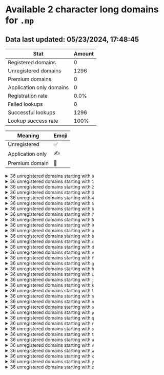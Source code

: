 # Available 2 character long domains for `.mp`

## Data last updated: 05/23/2024, 17:48:45

|Stat|Amount|
|--|--|
|Registered domains|0|
|Unregistered domains|1296|
|Premium domains|0|
|Application only domains|0|
|Registration rate|0.0%|
|Failed lookups|0|
|Successful lookups|1296|
|Lookup success rate|100%|


|Meaning|Emoji|
|--|--|
|Unregistered|:white_check_mark:|
|Application only|:writing_hand:|
|Premium domain|:gem:|

<details>
<summary>36 unregistered domains starting with <bold><code>0</code></bold></summary>

|Type|Domain|
|--|--|
|:white_check_mark:|`00.mp`|
|:white_check_mark:|`01.mp`|
|:white_check_mark:|`02.mp`|
|:white_check_mark:|`03.mp`|
|:white_check_mark:|`04.mp`|
|:white_check_mark:|`05.mp`|
|:white_check_mark:|`06.mp`|
|:white_check_mark:|`07.mp`|
|:white_check_mark:|`08.mp`|
|:white_check_mark:|`09.mp`|
|:white_check_mark:|`0a.mp`|
|:white_check_mark:|`0b.mp`|
|:white_check_mark:|`0c.mp`|
|:white_check_mark:|`0d.mp`|
|:white_check_mark:|`0e.mp`|
|:white_check_mark:|`0f.mp`|
|:white_check_mark:|`0g.mp`|
|:white_check_mark:|`0h.mp`|
|:white_check_mark:|`0i.mp`|
|:white_check_mark:|`0j.mp`|
|:white_check_mark:|`0k.mp`|
|:white_check_mark:|`0l.mp`|
|:white_check_mark:|`0m.mp`|
|:white_check_mark:|`0n.mp`|
|:white_check_mark:|`0o.mp`|
|:white_check_mark:|`0p.mp`|
|:white_check_mark:|`0q.mp`|
|:white_check_mark:|`0r.mp`|
|:white_check_mark:|`0s.mp`|
|:white_check_mark:|`0t.mp`|
|:white_check_mark:|`0u.mp`|
|:white_check_mark:|`0v.mp`|
|:white_check_mark:|`0w.mp`|
|:white_check_mark:|`0x.mp`|
|:white_check_mark:|`0y.mp`|
|:white_check_mark:|`0z.mp`|
</details>
<details>
<summary>36 unregistered domains starting with <bold><code>1</code></bold></summary>

|Type|Domain|
|--|--|
|:white_check_mark:|`10.mp`|
|:white_check_mark:|`11.mp`|
|:white_check_mark:|`12.mp`|
|:white_check_mark:|`13.mp`|
|:white_check_mark:|`14.mp`|
|:white_check_mark:|`15.mp`|
|:white_check_mark:|`16.mp`|
|:white_check_mark:|`17.mp`|
|:white_check_mark:|`18.mp`|
|:white_check_mark:|`19.mp`|
|:white_check_mark:|`1a.mp`|
|:white_check_mark:|`1b.mp`|
|:white_check_mark:|`1c.mp`|
|:white_check_mark:|`1d.mp`|
|:white_check_mark:|`1e.mp`|
|:white_check_mark:|`1f.mp`|
|:white_check_mark:|`1g.mp`|
|:white_check_mark:|`1h.mp`|
|:white_check_mark:|`1i.mp`|
|:white_check_mark:|`1j.mp`|
|:white_check_mark:|`1k.mp`|
|:white_check_mark:|`1l.mp`|
|:white_check_mark:|`1m.mp`|
|:white_check_mark:|`1n.mp`|
|:white_check_mark:|`1o.mp`|
|:white_check_mark:|`1p.mp`|
|:white_check_mark:|`1q.mp`|
|:white_check_mark:|`1r.mp`|
|:white_check_mark:|`1s.mp`|
|:white_check_mark:|`1t.mp`|
|:white_check_mark:|`1u.mp`|
|:white_check_mark:|`1v.mp`|
|:white_check_mark:|`1w.mp`|
|:white_check_mark:|`1x.mp`|
|:white_check_mark:|`1y.mp`|
|:white_check_mark:|`1z.mp`|
</details>
<details>
<summary>36 unregistered domains starting with <bold><code>2</code></bold></summary>

|Type|Domain|
|--|--|
|:white_check_mark:|`20.mp`|
|:white_check_mark:|`21.mp`|
|:white_check_mark:|`22.mp`|
|:white_check_mark:|`23.mp`|
|:white_check_mark:|`24.mp`|
|:white_check_mark:|`25.mp`|
|:white_check_mark:|`26.mp`|
|:white_check_mark:|`27.mp`|
|:white_check_mark:|`28.mp`|
|:white_check_mark:|`29.mp`|
|:white_check_mark:|`2a.mp`|
|:white_check_mark:|`2b.mp`|
|:white_check_mark:|`2c.mp`|
|:white_check_mark:|`2d.mp`|
|:white_check_mark:|`2e.mp`|
|:white_check_mark:|`2f.mp`|
|:white_check_mark:|`2g.mp`|
|:white_check_mark:|`2h.mp`|
|:white_check_mark:|`2i.mp`|
|:white_check_mark:|`2j.mp`|
|:white_check_mark:|`2k.mp`|
|:white_check_mark:|`2l.mp`|
|:white_check_mark:|`2m.mp`|
|:white_check_mark:|`2n.mp`|
|:white_check_mark:|`2o.mp`|
|:white_check_mark:|`2p.mp`|
|:white_check_mark:|`2q.mp`|
|:white_check_mark:|`2r.mp`|
|:white_check_mark:|`2s.mp`|
|:white_check_mark:|`2t.mp`|
|:white_check_mark:|`2u.mp`|
|:white_check_mark:|`2v.mp`|
|:white_check_mark:|`2w.mp`|
|:white_check_mark:|`2x.mp`|
|:white_check_mark:|`2y.mp`|
|:white_check_mark:|`2z.mp`|
</details>
<details>
<summary>36 unregistered domains starting with <bold><code>3</code></bold></summary>

|Type|Domain|
|--|--|
|:white_check_mark:|`30.mp`|
|:white_check_mark:|`31.mp`|
|:white_check_mark:|`32.mp`|
|:white_check_mark:|`33.mp`|
|:white_check_mark:|`34.mp`|
|:white_check_mark:|`35.mp`|
|:white_check_mark:|`36.mp`|
|:white_check_mark:|`37.mp`|
|:white_check_mark:|`38.mp`|
|:white_check_mark:|`39.mp`|
|:white_check_mark:|`3a.mp`|
|:white_check_mark:|`3b.mp`|
|:white_check_mark:|`3c.mp`|
|:white_check_mark:|`3d.mp`|
|:white_check_mark:|`3e.mp`|
|:white_check_mark:|`3f.mp`|
|:white_check_mark:|`3g.mp`|
|:white_check_mark:|`3h.mp`|
|:white_check_mark:|`3i.mp`|
|:white_check_mark:|`3j.mp`|
|:white_check_mark:|`3k.mp`|
|:white_check_mark:|`3l.mp`|
|:white_check_mark:|`3m.mp`|
|:white_check_mark:|`3n.mp`|
|:white_check_mark:|`3o.mp`|
|:white_check_mark:|`3p.mp`|
|:white_check_mark:|`3q.mp`|
|:white_check_mark:|`3r.mp`|
|:white_check_mark:|`3s.mp`|
|:white_check_mark:|`3t.mp`|
|:white_check_mark:|`3u.mp`|
|:white_check_mark:|`3v.mp`|
|:white_check_mark:|`3w.mp`|
|:white_check_mark:|`3x.mp`|
|:white_check_mark:|`3y.mp`|
|:white_check_mark:|`3z.mp`|
</details>
<details>
<summary>36 unregistered domains starting with <bold><code>4</code></bold></summary>

|Type|Domain|
|--|--|
|:white_check_mark:|`40.mp`|
|:white_check_mark:|`41.mp`|
|:white_check_mark:|`42.mp`|
|:white_check_mark:|`43.mp`|
|:white_check_mark:|`44.mp`|
|:white_check_mark:|`45.mp`|
|:white_check_mark:|`46.mp`|
|:white_check_mark:|`47.mp`|
|:white_check_mark:|`48.mp`|
|:white_check_mark:|`49.mp`|
|:white_check_mark:|`4a.mp`|
|:white_check_mark:|`4b.mp`|
|:white_check_mark:|`4c.mp`|
|:white_check_mark:|`4d.mp`|
|:white_check_mark:|`4e.mp`|
|:white_check_mark:|`4f.mp`|
|:white_check_mark:|`4g.mp`|
|:white_check_mark:|`4h.mp`|
|:white_check_mark:|`4i.mp`|
|:white_check_mark:|`4j.mp`|
|:white_check_mark:|`4k.mp`|
|:white_check_mark:|`4l.mp`|
|:white_check_mark:|`4m.mp`|
|:white_check_mark:|`4n.mp`|
|:white_check_mark:|`4o.mp`|
|:white_check_mark:|`4p.mp`|
|:white_check_mark:|`4q.mp`|
|:white_check_mark:|`4r.mp`|
|:white_check_mark:|`4s.mp`|
|:white_check_mark:|`4t.mp`|
|:white_check_mark:|`4u.mp`|
|:white_check_mark:|`4v.mp`|
|:white_check_mark:|`4w.mp`|
|:white_check_mark:|`4x.mp`|
|:white_check_mark:|`4y.mp`|
|:white_check_mark:|`4z.mp`|
</details>
<details>
<summary>36 unregistered domains starting with <bold><code>5</code></bold></summary>

|Type|Domain|
|--|--|
|:white_check_mark:|`50.mp`|
|:white_check_mark:|`51.mp`|
|:white_check_mark:|`52.mp`|
|:white_check_mark:|`53.mp`|
|:white_check_mark:|`54.mp`|
|:white_check_mark:|`55.mp`|
|:white_check_mark:|`56.mp`|
|:white_check_mark:|`57.mp`|
|:white_check_mark:|`58.mp`|
|:white_check_mark:|`59.mp`|
|:white_check_mark:|`5a.mp`|
|:white_check_mark:|`5b.mp`|
|:white_check_mark:|`5c.mp`|
|:white_check_mark:|`5d.mp`|
|:white_check_mark:|`5e.mp`|
|:white_check_mark:|`5f.mp`|
|:white_check_mark:|`5g.mp`|
|:white_check_mark:|`5h.mp`|
|:white_check_mark:|`5i.mp`|
|:white_check_mark:|`5j.mp`|
|:white_check_mark:|`5k.mp`|
|:white_check_mark:|`5l.mp`|
|:white_check_mark:|`5m.mp`|
|:white_check_mark:|`5n.mp`|
|:white_check_mark:|`5o.mp`|
|:white_check_mark:|`5p.mp`|
|:white_check_mark:|`5q.mp`|
|:white_check_mark:|`5r.mp`|
|:white_check_mark:|`5s.mp`|
|:white_check_mark:|`5t.mp`|
|:white_check_mark:|`5u.mp`|
|:white_check_mark:|`5v.mp`|
|:white_check_mark:|`5w.mp`|
|:white_check_mark:|`5x.mp`|
|:white_check_mark:|`5y.mp`|
|:white_check_mark:|`5z.mp`|
</details>
<details>
<summary>36 unregistered domains starting with <bold><code>6</code></bold></summary>

|Type|Domain|
|--|--|
|:white_check_mark:|`60.mp`|
|:white_check_mark:|`61.mp`|
|:white_check_mark:|`62.mp`|
|:white_check_mark:|`63.mp`|
|:white_check_mark:|`64.mp`|
|:white_check_mark:|`65.mp`|
|:white_check_mark:|`66.mp`|
|:white_check_mark:|`67.mp`|
|:white_check_mark:|`68.mp`|
|:white_check_mark:|`69.mp`|
|:white_check_mark:|`6a.mp`|
|:white_check_mark:|`6b.mp`|
|:white_check_mark:|`6c.mp`|
|:white_check_mark:|`6d.mp`|
|:white_check_mark:|`6e.mp`|
|:white_check_mark:|`6f.mp`|
|:white_check_mark:|`6g.mp`|
|:white_check_mark:|`6h.mp`|
|:white_check_mark:|`6i.mp`|
|:white_check_mark:|`6j.mp`|
|:white_check_mark:|`6k.mp`|
|:white_check_mark:|`6l.mp`|
|:white_check_mark:|`6m.mp`|
|:white_check_mark:|`6n.mp`|
|:white_check_mark:|`6o.mp`|
|:white_check_mark:|`6p.mp`|
|:white_check_mark:|`6q.mp`|
|:white_check_mark:|`6r.mp`|
|:white_check_mark:|`6s.mp`|
|:white_check_mark:|`6t.mp`|
|:white_check_mark:|`6u.mp`|
|:white_check_mark:|`6v.mp`|
|:white_check_mark:|`6w.mp`|
|:white_check_mark:|`6x.mp`|
|:white_check_mark:|`6y.mp`|
|:white_check_mark:|`6z.mp`|
</details>
<details>
<summary>36 unregistered domains starting with <bold><code>7</code></bold></summary>

|Type|Domain|
|--|--|
|:white_check_mark:|`70.mp`|
|:white_check_mark:|`71.mp`|
|:white_check_mark:|`72.mp`|
|:white_check_mark:|`73.mp`|
|:white_check_mark:|`74.mp`|
|:white_check_mark:|`75.mp`|
|:white_check_mark:|`76.mp`|
|:white_check_mark:|`77.mp`|
|:white_check_mark:|`78.mp`|
|:white_check_mark:|`79.mp`|
|:white_check_mark:|`7a.mp`|
|:white_check_mark:|`7b.mp`|
|:white_check_mark:|`7c.mp`|
|:white_check_mark:|`7d.mp`|
|:white_check_mark:|`7e.mp`|
|:white_check_mark:|`7f.mp`|
|:white_check_mark:|`7g.mp`|
|:white_check_mark:|`7h.mp`|
|:white_check_mark:|`7i.mp`|
|:white_check_mark:|`7j.mp`|
|:white_check_mark:|`7k.mp`|
|:white_check_mark:|`7l.mp`|
|:white_check_mark:|`7m.mp`|
|:white_check_mark:|`7n.mp`|
|:white_check_mark:|`7o.mp`|
|:white_check_mark:|`7p.mp`|
|:white_check_mark:|`7q.mp`|
|:white_check_mark:|`7r.mp`|
|:white_check_mark:|`7s.mp`|
|:white_check_mark:|`7t.mp`|
|:white_check_mark:|`7u.mp`|
|:white_check_mark:|`7v.mp`|
|:white_check_mark:|`7w.mp`|
|:white_check_mark:|`7x.mp`|
|:white_check_mark:|`7y.mp`|
|:white_check_mark:|`7z.mp`|
</details>
<details>
<summary>36 unregistered domains starting with <bold><code>8</code></bold></summary>

|Type|Domain|
|--|--|
|:white_check_mark:|`80.mp`|
|:white_check_mark:|`81.mp`|
|:white_check_mark:|`82.mp`|
|:white_check_mark:|`83.mp`|
|:white_check_mark:|`84.mp`|
|:white_check_mark:|`85.mp`|
|:white_check_mark:|`86.mp`|
|:white_check_mark:|`87.mp`|
|:white_check_mark:|`88.mp`|
|:white_check_mark:|`89.mp`|
|:white_check_mark:|`8a.mp`|
|:white_check_mark:|`8b.mp`|
|:white_check_mark:|`8c.mp`|
|:white_check_mark:|`8d.mp`|
|:white_check_mark:|`8e.mp`|
|:white_check_mark:|`8f.mp`|
|:white_check_mark:|`8g.mp`|
|:white_check_mark:|`8h.mp`|
|:white_check_mark:|`8i.mp`|
|:white_check_mark:|`8j.mp`|
|:white_check_mark:|`8k.mp`|
|:white_check_mark:|`8l.mp`|
|:white_check_mark:|`8m.mp`|
|:white_check_mark:|`8n.mp`|
|:white_check_mark:|`8o.mp`|
|:white_check_mark:|`8p.mp`|
|:white_check_mark:|`8q.mp`|
|:white_check_mark:|`8r.mp`|
|:white_check_mark:|`8s.mp`|
|:white_check_mark:|`8t.mp`|
|:white_check_mark:|`8u.mp`|
|:white_check_mark:|`8v.mp`|
|:white_check_mark:|`8w.mp`|
|:white_check_mark:|`8x.mp`|
|:white_check_mark:|`8y.mp`|
|:white_check_mark:|`8z.mp`|
</details>
<details>
<summary>36 unregistered domains starting with <bold><code>9</code></bold></summary>

|Type|Domain|
|--|--|
|:white_check_mark:|`90.mp`|
|:white_check_mark:|`91.mp`|
|:white_check_mark:|`92.mp`|
|:white_check_mark:|`93.mp`|
|:white_check_mark:|`94.mp`|
|:white_check_mark:|`95.mp`|
|:white_check_mark:|`96.mp`|
|:white_check_mark:|`97.mp`|
|:white_check_mark:|`98.mp`|
|:white_check_mark:|`99.mp`|
|:white_check_mark:|`9a.mp`|
|:white_check_mark:|`9b.mp`|
|:white_check_mark:|`9c.mp`|
|:white_check_mark:|`9d.mp`|
|:white_check_mark:|`9e.mp`|
|:white_check_mark:|`9f.mp`|
|:white_check_mark:|`9g.mp`|
|:white_check_mark:|`9h.mp`|
|:white_check_mark:|`9i.mp`|
|:white_check_mark:|`9j.mp`|
|:white_check_mark:|`9k.mp`|
|:white_check_mark:|`9l.mp`|
|:white_check_mark:|`9m.mp`|
|:white_check_mark:|`9n.mp`|
|:white_check_mark:|`9o.mp`|
|:white_check_mark:|`9p.mp`|
|:white_check_mark:|`9q.mp`|
|:white_check_mark:|`9r.mp`|
|:white_check_mark:|`9s.mp`|
|:white_check_mark:|`9t.mp`|
|:white_check_mark:|`9u.mp`|
|:white_check_mark:|`9v.mp`|
|:white_check_mark:|`9w.mp`|
|:white_check_mark:|`9x.mp`|
|:white_check_mark:|`9y.mp`|
|:white_check_mark:|`9z.mp`|
</details>
<details>
<summary>36 unregistered domains starting with <bold><code>a</code></bold></summary>

|Type|Domain|
|--|--|
|:white_check_mark:|`a0.mp`|
|:white_check_mark:|`a1.mp`|
|:white_check_mark:|`a2.mp`|
|:white_check_mark:|`a3.mp`|
|:white_check_mark:|`a4.mp`|
|:white_check_mark:|`a5.mp`|
|:white_check_mark:|`a6.mp`|
|:white_check_mark:|`a7.mp`|
|:white_check_mark:|`a8.mp`|
|:white_check_mark:|`a9.mp`|
|:white_check_mark:|`aa.mp`|
|:white_check_mark:|`ab.mp`|
|:white_check_mark:|`ac.mp`|
|:white_check_mark:|`ad.mp`|
|:white_check_mark:|`ae.mp`|
|:white_check_mark:|`af.mp`|
|:white_check_mark:|`ag.mp`|
|:white_check_mark:|`ah.mp`|
|:white_check_mark:|`ai.mp`|
|:white_check_mark:|`aj.mp`|
|:white_check_mark:|`ak.mp`|
|:white_check_mark:|`al.mp`|
|:white_check_mark:|`am.mp`|
|:white_check_mark:|`an.mp`|
|:white_check_mark:|`ao.mp`|
|:white_check_mark:|`ap.mp`|
|:white_check_mark:|`aq.mp`|
|:white_check_mark:|`ar.mp`|
|:white_check_mark:|`as.mp`|
|:white_check_mark:|`at.mp`|
|:white_check_mark:|`au.mp`|
|:white_check_mark:|`av.mp`|
|:white_check_mark:|`aw.mp`|
|:white_check_mark:|`ax.mp`|
|:white_check_mark:|`ay.mp`|
|:white_check_mark:|`az.mp`|
</details>
<details>
<summary>36 unregistered domains starting with <bold><code>b</code></bold></summary>

|Type|Domain|
|--|--|
|:white_check_mark:|`b0.mp`|
|:white_check_mark:|`b1.mp`|
|:white_check_mark:|`b2.mp`|
|:white_check_mark:|`b3.mp`|
|:white_check_mark:|`b4.mp`|
|:white_check_mark:|`b5.mp`|
|:white_check_mark:|`b6.mp`|
|:white_check_mark:|`b7.mp`|
|:white_check_mark:|`b8.mp`|
|:white_check_mark:|`b9.mp`|
|:white_check_mark:|`ba.mp`|
|:white_check_mark:|`bb.mp`|
|:white_check_mark:|`bc.mp`|
|:white_check_mark:|`bd.mp`|
|:white_check_mark:|`be.mp`|
|:white_check_mark:|`bf.mp`|
|:white_check_mark:|`bg.mp`|
|:white_check_mark:|`bh.mp`|
|:white_check_mark:|`bi.mp`|
|:white_check_mark:|`bj.mp`|
|:white_check_mark:|`bk.mp`|
|:white_check_mark:|`bl.mp`|
|:white_check_mark:|`bm.mp`|
|:white_check_mark:|`bn.mp`|
|:white_check_mark:|`bo.mp`|
|:white_check_mark:|`bp.mp`|
|:white_check_mark:|`bq.mp`|
|:white_check_mark:|`br.mp`|
|:white_check_mark:|`bs.mp`|
|:white_check_mark:|`bt.mp`|
|:white_check_mark:|`bu.mp`|
|:white_check_mark:|`bv.mp`|
|:white_check_mark:|`bw.mp`|
|:white_check_mark:|`bx.mp`|
|:white_check_mark:|`by.mp`|
|:white_check_mark:|`bz.mp`|
</details>
<details>
<summary>36 unregistered domains starting with <bold><code>c</code></bold></summary>

|Type|Domain|
|--|--|
|:white_check_mark:|`c0.mp`|
|:white_check_mark:|`c1.mp`|
|:white_check_mark:|`c2.mp`|
|:white_check_mark:|`c3.mp`|
|:white_check_mark:|`c4.mp`|
|:white_check_mark:|`c5.mp`|
|:white_check_mark:|`c6.mp`|
|:white_check_mark:|`c7.mp`|
|:white_check_mark:|`c8.mp`|
|:white_check_mark:|`c9.mp`|
|:white_check_mark:|`ca.mp`|
|:white_check_mark:|`cb.mp`|
|:white_check_mark:|`cc.mp`|
|:white_check_mark:|`cd.mp`|
|:white_check_mark:|`ce.mp`|
|:white_check_mark:|`cf.mp`|
|:white_check_mark:|`cg.mp`|
|:white_check_mark:|`ch.mp`|
|:white_check_mark:|`ci.mp`|
|:white_check_mark:|`cj.mp`|
|:white_check_mark:|`ck.mp`|
|:white_check_mark:|`cl.mp`|
|:white_check_mark:|`cm.mp`|
|:white_check_mark:|`cn.mp`|
|:white_check_mark:|`co.mp`|
|:white_check_mark:|`cp.mp`|
|:white_check_mark:|`cq.mp`|
|:white_check_mark:|`cr.mp`|
|:white_check_mark:|`cs.mp`|
|:white_check_mark:|`ct.mp`|
|:white_check_mark:|`cu.mp`|
|:white_check_mark:|`cv.mp`|
|:white_check_mark:|`cw.mp`|
|:white_check_mark:|`cx.mp`|
|:white_check_mark:|`cy.mp`|
|:white_check_mark:|`cz.mp`|
</details>
<details>
<summary>36 unregistered domains starting with <bold><code>d</code></bold></summary>

|Type|Domain|
|--|--|
|:white_check_mark:|`d0.mp`|
|:white_check_mark:|`d1.mp`|
|:white_check_mark:|`d2.mp`|
|:white_check_mark:|`d3.mp`|
|:white_check_mark:|`d4.mp`|
|:white_check_mark:|`d5.mp`|
|:white_check_mark:|`d6.mp`|
|:white_check_mark:|`d7.mp`|
|:white_check_mark:|`d8.mp`|
|:white_check_mark:|`d9.mp`|
|:white_check_mark:|`da.mp`|
|:white_check_mark:|`db.mp`|
|:white_check_mark:|`dc.mp`|
|:white_check_mark:|`dd.mp`|
|:white_check_mark:|`de.mp`|
|:white_check_mark:|`df.mp`|
|:white_check_mark:|`dg.mp`|
|:white_check_mark:|`dh.mp`|
|:white_check_mark:|`di.mp`|
|:white_check_mark:|`dj.mp`|
|:white_check_mark:|`dk.mp`|
|:white_check_mark:|`dl.mp`|
|:white_check_mark:|`dm.mp`|
|:white_check_mark:|`dn.mp`|
|:white_check_mark:|`do.mp`|
|:white_check_mark:|`dp.mp`|
|:white_check_mark:|`dq.mp`|
|:white_check_mark:|`dr.mp`|
|:white_check_mark:|`ds.mp`|
|:white_check_mark:|`dt.mp`|
|:white_check_mark:|`du.mp`|
|:white_check_mark:|`dv.mp`|
|:white_check_mark:|`dw.mp`|
|:white_check_mark:|`dx.mp`|
|:white_check_mark:|`dy.mp`|
|:white_check_mark:|`dz.mp`|
</details>
<details>
<summary>36 unregistered domains starting with <bold><code>e</code></bold></summary>

|Type|Domain|
|--|--|
|:white_check_mark:|`e0.mp`|
|:white_check_mark:|`e1.mp`|
|:white_check_mark:|`e2.mp`|
|:white_check_mark:|`e3.mp`|
|:white_check_mark:|`e4.mp`|
|:white_check_mark:|`e5.mp`|
|:white_check_mark:|`e6.mp`|
|:white_check_mark:|`e7.mp`|
|:white_check_mark:|`e8.mp`|
|:white_check_mark:|`e9.mp`|
|:white_check_mark:|`ea.mp`|
|:white_check_mark:|`eb.mp`|
|:white_check_mark:|`ec.mp`|
|:white_check_mark:|`ed.mp`|
|:white_check_mark:|`ee.mp`|
|:white_check_mark:|`ef.mp`|
|:white_check_mark:|`eg.mp`|
|:white_check_mark:|`eh.mp`|
|:white_check_mark:|`ei.mp`|
|:white_check_mark:|`ej.mp`|
|:white_check_mark:|`ek.mp`|
|:white_check_mark:|`el.mp`|
|:white_check_mark:|`em.mp`|
|:white_check_mark:|`en.mp`|
|:white_check_mark:|`eo.mp`|
|:white_check_mark:|`ep.mp`|
|:white_check_mark:|`eq.mp`|
|:white_check_mark:|`er.mp`|
|:white_check_mark:|`es.mp`|
|:white_check_mark:|`et.mp`|
|:white_check_mark:|`eu.mp`|
|:white_check_mark:|`ev.mp`|
|:white_check_mark:|`ew.mp`|
|:white_check_mark:|`ex.mp`|
|:white_check_mark:|`ey.mp`|
|:white_check_mark:|`ez.mp`|
</details>
<details>
<summary>36 unregistered domains starting with <bold><code>f</code></bold></summary>

|Type|Domain|
|--|--|
|:white_check_mark:|`f0.mp`|
|:white_check_mark:|`f1.mp`|
|:white_check_mark:|`f2.mp`|
|:white_check_mark:|`f3.mp`|
|:white_check_mark:|`f4.mp`|
|:white_check_mark:|`f5.mp`|
|:white_check_mark:|`f6.mp`|
|:white_check_mark:|`f7.mp`|
|:white_check_mark:|`f8.mp`|
|:white_check_mark:|`f9.mp`|
|:white_check_mark:|`fa.mp`|
|:white_check_mark:|`fb.mp`|
|:white_check_mark:|`fc.mp`|
|:white_check_mark:|`fd.mp`|
|:white_check_mark:|`fe.mp`|
|:white_check_mark:|`ff.mp`|
|:white_check_mark:|`fg.mp`|
|:white_check_mark:|`fh.mp`|
|:white_check_mark:|`fi.mp`|
|:white_check_mark:|`fj.mp`|
|:white_check_mark:|`fk.mp`|
|:white_check_mark:|`fl.mp`|
|:white_check_mark:|`fm.mp`|
|:white_check_mark:|`fn.mp`|
|:white_check_mark:|`fo.mp`|
|:white_check_mark:|`fp.mp`|
|:white_check_mark:|`fq.mp`|
|:white_check_mark:|`fr.mp`|
|:white_check_mark:|`fs.mp`|
|:white_check_mark:|`ft.mp`|
|:white_check_mark:|`fu.mp`|
|:white_check_mark:|`fv.mp`|
|:white_check_mark:|`fw.mp`|
|:white_check_mark:|`fx.mp`|
|:white_check_mark:|`fy.mp`|
|:white_check_mark:|`fz.mp`|
</details>
<details>
<summary>36 unregistered domains starting with <bold><code>g</code></bold></summary>

|Type|Domain|
|--|--|
|:white_check_mark:|`g0.mp`|
|:white_check_mark:|`g1.mp`|
|:white_check_mark:|`g2.mp`|
|:white_check_mark:|`g3.mp`|
|:white_check_mark:|`g4.mp`|
|:white_check_mark:|`g5.mp`|
|:white_check_mark:|`g6.mp`|
|:white_check_mark:|`g7.mp`|
|:white_check_mark:|`g8.mp`|
|:white_check_mark:|`g9.mp`|
|:white_check_mark:|`ga.mp`|
|:white_check_mark:|`gb.mp`|
|:white_check_mark:|`gc.mp`|
|:white_check_mark:|`gd.mp`|
|:white_check_mark:|`ge.mp`|
|:white_check_mark:|`gf.mp`|
|:white_check_mark:|`gg.mp`|
|:white_check_mark:|`gh.mp`|
|:white_check_mark:|`gi.mp`|
|:white_check_mark:|`gj.mp`|
|:white_check_mark:|`gk.mp`|
|:white_check_mark:|`gl.mp`|
|:white_check_mark:|`gm.mp`|
|:white_check_mark:|`gn.mp`|
|:white_check_mark:|`go.mp`|
|:white_check_mark:|`gp.mp`|
|:white_check_mark:|`gq.mp`|
|:white_check_mark:|`gr.mp`|
|:white_check_mark:|`gs.mp`|
|:white_check_mark:|`gt.mp`|
|:white_check_mark:|`gu.mp`|
|:white_check_mark:|`gv.mp`|
|:white_check_mark:|`gw.mp`|
|:white_check_mark:|`gx.mp`|
|:white_check_mark:|`gy.mp`|
|:white_check_mark:|`gz.mp`|
</details>
<details>
<summary>36 unregistered domains starting with <bold><code>h</code></bold></summary>

|Type|Domain|
|--|--|
|:white_check_mark:|`h0.mp`|
|:white_check_mark:|`h1.mp`|
|:white_check_mark:|`h2.mp`|
|:white_check_mark:|`h3.mp`|
|:white_check_mark:|`h4.mp`|
|:white_check_mark:|`h5.mp`|
|:white_check_mark:|`h6.mp`|
|:white_check_mark:|`h7.mp`|
|:white_check_mark:|`h8.mp`|
|:white_check_mark:|`h9.mp`|
|:white_check_mark:|`ha.mp`|
|:white_check_mark:|`hb.mp`|
|:white_check_mark:|`hc.mp`|
|:white_check_mark:|`hd.mp`|
|:white_check_mark:|`he.mp`|
|:white_check_mark:|`hf.mp`|
|:white_check_mark:|`hg.mp`|
|:white_check_mark:|`hh.mp`|
|:white_check_mark:|`hi.mp`|
|:white_check_mark:|`hj.mp`|
|:white_check_mark:|`hk.mp`|
|:white_check_mark:|`hl.mp`|
|:white_check_mark:|`hm.mp`|
|:white_check_mark:|`hn.mp`|
|:white_check_mark:|`ho.mp`|
|:white_check_mark:|`hp.mp`|
|:white_check_mark:|`hq.mp`|
|:white_check_mark:|`hr.mp`|
|:white_check_mark:|`hs.mp`|
|:white_check_mark:|`ht.mp`|
|:white_check_mark:|`hu.mp`|
|:white_check_mark:|`hv.mp`|
|:white_check_mark:|`hw.mp`|
|:white_check_mark:|`hx.mp`|
|:white_check_mark:|`hy.mp`|
|:white_check_mark:|`hz.mp`|
</details>
<details>
<summary>36 unregistered domains starting with <bold><code>i</code></bold></summary>

|Type|Domain|
|--|--|
|:white_check_mark:|`i0.mp`|
|:white_check_mark:|`i1.mp`|
|:white_check_mark:|`i2.mp`|
|:white_check_mark:|`i3.mp`|
|:white_check_mark:|`i4.mp`|
|:white_check_mark:|`i5.mp`|
|:white_check_mark:|`i6.mp`|
|:white_check_mark:|`i7.mp`|
|:white_check_mark:|`i8.mp`|
|:white_check_mark:|`i9.mp`|
|:white_check_mark:|`ia.mp`|
|:white_check_mark:|`ib.mp`|
|:white_check_mark:|`ic.mp`|
|:white_check_mark:|`id.mp`|
|:white_check_mark:|`ie.mp`|
|:white_check_mark:|`if.mp`|
|:white_check_mark:|`ig.mp`|
|:white_check_mark:|`ih.mp`|
|:white_check_mark:|`ii.mp`|
|:white_check_mark:|`ij.mp`|
|:white_check_mark:|`ik.mp`|
|:white_check_mark:|`il.mp`|
|:white_check_mark:|`im.mp`|
|:white_check_mark:|`in.mp`|
|:white_check_mark:|`io.mp`|
|:white_check_mark:|`ip.mp`|
|:white_check_mark:|`iq.mp`|
|:white_check_mark:|`ir.mp`|
|:white_check_mark:|`is.mp`|
|:white_check_mark:|`it.mp`|
|:white_check_mark:|`iu.mp`|
|:white_check_mark:|`iv.mp`|
|:white_check_mark:|`iw.mp`|
|:white_check_mark:|`ix.mp`|
|:white_check_mark:|`iy.mp`|
|:white_check_mark:|`iz.mp`|
</details>
<details>
<summary>36 unregistered domains starting with <bold><code>j</code></bold></summary>

|Type|Domain|
|--|--|
|:white_check_mark:|`j0.mp`|
|:white_check_mark:|`j1.mp`|
|:white_check_mark:|`j2.mp`|
|:white_check_mark:|`j3.mp`|
|:white_check_mark:|`j4.mp`|
|:white_check_mark:|`j5.mp`|
|:white_check_mark:|`j6.mp`|
|:white_check_mark:|`j7.mp`|
|:white_check_mark:|`j8.mp`|
|:white_check_mark:|`j9.mp`|
|:white_check_mark:|`ja.mp`|
|:white_check_mark:|`jb.mp`|
|:white_check_mark:|`jc.mp`|
|:white_check_mark:|`jd.mp`|
|:white_check_mark:|`je.mp`|
|:white_check_mark:|`jf.mp`|
|:white_check_mark:|`jg.mp`|
|:white_check_mark:|`jh.mp`|
|:white_check_mark:|`ji.mp`|
|:white_check_mark:|`jj.mp`|
|:white_check_mark:|`jk.mp`|
|:white_check_mark:|`jl.mp`|
|:white_check_mark:|`jm.mp`|
|:white_check_mark:|`jn.mp`|
|:white_check_mark:|`jo.mp`|
|:white_check_mark:|`jp.mp`|
|:white_check_mark:|`jq.mp`|
|:white_check_mark:|`jr.mp`|
|:white_check_mark:|`js.mp`|
|:white_check_mark:|`jt.mp`|
|:white_check_mark:|`ju.mp`|
|:white_check_mark:|`jv.mp`|
|:white_check_mark:|`jw.mp`|
|:white_check_mark:|`jx.mp`|
|:white_check_mark:|`jy.mp`|
|:white_check_mark:|`jz.mp`|
</details>
<details>
<summary>36 unregistered domains starting with <bold><code>k</code></bold></summary>

|Type|Domain|
|--|--|
|:white_check_mark:|`k0.mp`|
|:white_check_mark:|`k1.mp`|
|:white_check_mark:|`k2.mp`|
|:white_check_mark:|`k3.mp`|
|:white_check_mark:|`k4.mp`|
|:white_check_mark:|`k5.mp`|
|:white_check_mark:|`k6.mp`|
|:white_check_mark:|`k7.mp`|
|:white_check_mark:|`k8.mp`|
|:white_check_mark:|`k9.mp`|
|:white_check_mark:|`ka.mp`|
|:white_check_mark:|`kb.mp`|
|:white_check_mark:|`kc.mp`|
|:white_check_mark:|`kd.mp`|
|:white_check_mark:|`ke.mp`|
|:white_check_mark:|`kf.mp`|
|:white_check_mark:|`kg.mp`|
|:white_check_mark:|`kh.mp`|
|:white_check_mark:|`ki.mp`|
|:white_check_mark:|`kj.mp`|
|:white_check_mark:|`kk.mp`|
|:white_check_mark:|`kl.mp`|
|:white_check_mark:|`km.mp`|
|:white_check_mark:|`kn.mp`|
|:white_check_mark:|`ko.mp`|
|:white_check_mark:|`kp.mp`|
|:white_check_mark:|`kq.mp`|
|:white_check_mark:|`kr.mp`|
|:white_check_mark:|`ks.mp`|
|:white_check_mark:|`kt.mp`|
|:white_check_mark:|`ku.mp`|
|:white_check_mark:|`kv.mp`|
|:white_check_mark:|`kw.mp`|
|:white_check_mark:|`kx.mp`|
|:white_check_mark:|`ky.mp`|
|:white_check_mark:|`kz.mp`|
</details>
<details>
<summary>36 unregistered domains starting with <bold><code>l</code></bold></summary>

|Type|Domain|
|--|--|
|:white_check_mark:|`l0.mp`|
|:white_check_mark:|`l1.mp`|
|:white_check_mark:|`l2.mp`|
|:white_check_mark:|`l3.mp`|
|:white_check_mark:|`l4.mp`|
|:white_check_mark:|`l5.mp`|
|:white_check_mark:|`l6.mp`|
|:white_check_mark:|`l7.mp`|
|:white_check_mark:|`l8.mp`|
|:white_check_mark:|`l9.mp`|
|:white_check_mark:|`la.mp`|
|:white_check_mark:|`lb.mp`|
|:white_check_mark:|`lc.mp`|
|:white_check_mark:|`ld.mp`|
|:white_check_mark:|`le.mp`|
|:white_check_mark:|`lf.mp`|
|:white_check_mark:|`lg.mp`|
|:white_check_mark:|`lh.mp`|
|:white_check_mark:|`li.mp`|
|:white_check_mark:|`lj.mp`|
|:white_check_mark:|`lk.mp`|
|:white_check_mark:|`ll.mp`|
|:white_check_mark:|`lm.mp`|
|:white_check_mark:|`ln.mp`|
|:white_check_mark:|`lo.mp`|
|:white_check_mark:|`lp.mp`|
|:white_check_mark:|`lq.mp`|
|:white_check_mark:|`lr.mp`|
|:white_check_mark:|`ls.mp`|
|:white_check_mark:|`lt.mp`|
|:white_check_mark:|`lu.mp`|
|:white_check_mark:|`lv.mp`|
|:white_check_mark:|`lw.mp`|
|:white_check_mark:|`lx.mp`|
|:white_check_mark:|`ly.mp`|
|:white_check_mark:|`lz.mp`|
</details>
<details>
<summary>36 unregistered domains starting with <bold><code>m</code></bold></summary>

|Type|Domain|
|--|--|
|:white_check_mark:|`m0.mp`|
|:white_check_mark:|`m1.mp`|
|:white_check_mark:|`m2.mp`|
|:white_check_mark:|`m3.mp`|
|:white_check_mark:|`m4.mp`|
|:white_check_mark:|`m5.mp`|
|:white_check_mark:|`m6.mp`|
|:white_check_mark:|`m7.mp`|
|:white_check_mark:|`m8.mp`|
|:white_check_mark:|`m9.mp`|
|:white_check_mark:|`ma.mp`|
|:white_check_mark:|`mb.mp`|
|:white_check_mark:|`mc.mp`|
|:white_check_mark:|`md.mp`|
|:white_check_mark:|`me.mp`|
|:white_check_mark:|`mf.mp`|
|:white_check_mark:|`mg.mp`|
|:white_check_mark:|`mh.mp`|
|:white_check_mark:|`mi.mp`|
|:white_check_mark:|`mj.mp`|
|:white_check_mark:|`mk.mp`|
|:white_check_mark:|`ml.mp`|
|:white_check_mark:|`mm.mp`|
|:white_check_mark:|`mn.mp`|
|:white_check_mark:|`mo.mp`|
|:white_check_mark:|`mp.mp`|
|:white_check_mark:|`mq.mp`|
|:white_check_mark:|`mr.mp`|
|:white_check_mark:|`ms.mp`|
|:white_check_mark:|`mt.mp`|
|:white_check_mark:|`mu.mp`|
|:white_check_mark:|`mv.mp`|
|:white_check_mark:|`mw.mp`|
|:white_check_mark:|`mx.mp`|
|:white_check_mark:|`my.mp`|
|:white_check_mark:|`mz.mp`|
</details>
<details>
<summary>36 unregistered domains starting with <bold><code>n</code></bold></summary>

|Type|Domain|
|--|--|
|:white_check_mark:|`n0.mp`|
|:white_check_mark:|`n1.mp`|
|:white_check_mark:|`n2.mp`|
|:white_check_mark:|`n3.mp`|
|:white_check_mark:|`n4.mp`|
|:white_check_mark:|`n5.mp`|
|:white_check_mark:|`n6.mp`|
|:white_check_mark:|`n7.mp`|
|:white_check_mark:|`n8.mp`|
|:white_check_mark:|`n9.mp`|
|:white_check_mark:|`na.mp`|
|:white_check_mark:|`nb.mp`|
|:white_check_mark:|`nc.mp`|
|:white_check_mark:|`nd.mp`|
|:white_check_mark:|`ne.mp`|
|:white_check_mark:|`nf.mp`|
|:white_check_mark:|`ng.mp`|
|:white_check_mark:|`nh.mp`|
|:white_check_mark:|`ni.mp`|
|:white_check_mark:|`nj.mp`|
|:white_check_mark:|`nk.mp`|
|:white_check_mark:|`nl.mp`|
|:white_check_mark:|`nm.mp`|
|:white_check_mark:|`nn.mp`|
|:white_check_mark:|`no.mp`|
|:white_check_mark:|`np.mp`|
|:white_check_mark:|`nq.mp`|
|:white_check_mark:|`nr.mp`|
|:white_check_mark:|`ns.mp`|
|:white_check_mark:|`nt.mp`|
|:white_check_mark:|`nu.mp`|
|:white_check_mark:|`nv.mp`|
|:white_check_mark:|`nw.mp`|
|:white_check_mark:|`nx.mp`|
|:white_check_mark:|`ny.mp`|
|:white_check_mark:|`nz.mp`|
</details>
<details>
<summary>36 unregistered domains starting with <bold><code>o</code></bold></summary>

|Type|Domain|
|--|--|
|:white_check_mark:|`o0.mp`|
|:white_check_mark:|`o1.mp`|
|:white_check_mark:|`o2.mp`|
|:white_check_mark:|`o3.mp`|
|:white_check_mark:|`o4.mp`|
|:white_check_mark:|`o5.mp`|
|:white_check_mark:|`o6.mp`|
|:white_check_mark:|`o7.mp`|
|:white_check_mark:|`o8.mp`|
|:white_check_mark:|`o9.mp`|
|:white_check_mark:|`oa.mp`|
|:white_check_mark:|`ob.mp`|
|:white_check_mark:|`oc.mp`|
|:white_check_mark:|`od.mp`|
|:white_check_mark:|`oe.mp`|
|:white_check_mark:|`of.mp`|
|:white_check_mark:|`og.mp`|
|:white_check_mark:|`oh.mp`|
|:white_check_mark:|`oi.mp`|
|:white_check_mark:|`oj.mp`|
|:white_check_mark:|`ok.mp`|
|:white_check_mark:|`ol.mp`|
|:white_check_mark:|`om.mp`|
|:white_check_mark:|`on.mp`|
|:white_check_mark:|`oo.mp`|
|:white_check_mark:|`op.mp`|
|:white_check_mark:|`oq.mp`|
|:white_check_mark:|`or.mp`|
|:white_check_mark:|`os.mp`|
|:white_check_mark:|`ot.mp`|
|:white_check_mark:|`ou.mp`|
|:white_check_mark:|`ov.mp`|
|:white_check_mark:|`ow.mp`|
|:white_check_mark:|`ox.mp`|
|:white_check_mark:|`oy.mp`|
|:white_check_mark:|`oz.mp`|
</details>
<details>
<summary>36 unregistered domains starting with <bold><code>p</code></bold></summary>

|Type|Domain|
|--|--|
|:white_check_mark:|`p0.mp`|
|:white_check_mark:|`p1.mp`|
|:white_check_mark:|`p2.mp`|
|:white_check_mark:|`p3.mp`|
|:white_check_mark:|`p4.mp`|
|:white_check_mark:|`p5.mp`|
|:white_check_mark:|`p6.mp`|
|:white_check_mark:|`p7.mp`|
|:white_check_mark:|`p8.mp`|
|:white_check_mark:|`p9.mp`|
|:white_check_mark:|`pa.mp`|
|:white_check_mark:|`pb.mp`|
|:white_check_mark:|`pc.mp`|
|:white_check_mark:|`pd.mp`|
|:white_check_mark:|`pe.mp`|
|:white_check_mark:|`pf.mp`|
|:white_check_mark:|`pg.mp`|
|:white_check_mark:|`ph.mp`|
|:white_check_mark:|`pi.mp`|
|:white_check_mark:|`pj.mp`|
|:white_check_mark:|`pk.mp`|
|:white_check_mark:|`pl.mp`|
|:white_check_mark:|`pm.mp`|
|:white_check_mark:|`pn.mp`|
|:white_check_mark:|`po.mp`|
|:white_check_mark:|`pp.mp`|
|:white_check_mark:|`pq.mp`|
|:white_check_mark:|`pr.mp`|
|:white_check_mark:|`ps.mp`|
|:white_check_mark:|`pt.mp`|
|:white_check_mark:|`pu.mp`|
|:white_check_mark:|`pv.mp`|
|:white_check_mark:|`pw.mp`|
|:white_check_mark:|`px.mp`|
|:white_check_mark:|`py.mp`|
|:white_check_mark:|`pz.mp`|
</details>
<details>
<summary>36 unregistered domains starting with <bold><code>q</code></bold></summary>

|Type|Domain|
|--|--|
|:white_check_mark:|`q0.mp`|
|:white_check_mark:|`q1.mp`|
|:white_check_mark:|`q2.mp`|
|:white_check_mark:|`q3.mp`|
|:white_check_mark:|`q4.mp`|
|:white_check_mark:|`q5.mp`|
|:white_check_mark:|`q6.mp`|
|:white_check_mark:|`q7.mp`|
|:white_check_mark:|`q8.mp`|
|:white_check_mark:|`q9.mp`|
|:white_check_mark:|`qa.mp`|
|:white_check_mark:|`qb.mp`|
|:white_check_mark:|`qc.mp`|
|:white_check_mark:|`qd.mp`|
|:white_check_mark:|`qe.mp`|
|:white_check_mark:|`qf.mp`|
|:white_check_mark:|`qg.mp`|
|:white_check_mark:|`qh.mp`|
|:white_check_mark:|`qi.mp`|
|:white_check_mark:|`qj.mp`|
|:white_check_mark:|`qk.mp`|
|:white_check_mark:|`ql.mp`|
|:white_check_mark:|`qm.mp`|
|:white_check_mark:|`qn.mp`|
|:white_check_mark:|`qo.mp`|
|:white_check_mark:|`qp.mp`|
|:white_check_mark:|`qq.mp`|
|:white_check_mark:|`qr.mp`|
|:white_check_mark:|`qs.mp`|
|:white_check_mark:|`qt.mp`|
|:white_check_mark:|`qu.mp`|
|:white_check_mark:|`qv.mp`|
|:white_check_mark:|`qw.mp`|
|:white_check_mark:|`qx.mp`|
|:white_check_mark:|`qy.mp`|
|:white_check_mark:|`qz.mp`|
</details>
<details>
<summary>36 unregistered domains starting with <bold><code>r</code></bold></summary>

|Type|Domain|
|--|--|
|:white_check_mark:|`r0.mp`|
|:white_check_mark:|`r1.mp`|
|:white_check_mark:|`r2.mp`|
|:white_check_mark:|`r3.mp`|
|:white_check_mark:|`r4.mp`|
|:white_check_mark:|`r5.mp`|
|:white_check_mark:|`r6.mp`|
|:white_check_mark:|`r7.mp`|
|:white_check_mark:|`r8.mp`|
|:white_check_mark:|`r9.mp`|
|:white_check_mark:|`ra.mp`|
|:white_check_mark:|`rb.mp`|
|:white_check_mark:|`rc.mp`|
|:white_check_mark:|`rd.mp`|
|:white_check_mark:|`re.mp`|
|:white_check_mark:|`rf.mp`|
|:white_check_mark:|`rg.mp`|
|:white_check_mark:|`rh.mp`|
|:white_check_mark:|`ri.mp`|
|:white_check_mark:|`rj.mp`|
|:white_check_mark:|`rk.mp`|
|:white_check_mark:|`rl.mp`|
|:white_check_mark:|`rm.mp`|
|:white_check_mark:|`rn.mp`|
|:white_check_mark:|`ro.mp`|
|:white_check_mark:|`rp.mp`|
|:white_check_mark:|`rq.mp`|
|:white_check_mark:|`rr.mp`|
|:white_check_mark:|`rs.mp`|
|:white_check_mark:|`rt.mp`|
|:white_check_mark:|`ru.mp`|
|:white_check_mark:|`rv.mp`|
|:white_check_mark:|`rw.mp`|
|:white_check_mark:|`rx.mp`|
|:white_check_mark:|`ry.mp`|
|:white_check_mark:|`rz.mp`|
</details>
<details>
<summary>36 unregistered domains starting with <bold><code>s</code></bold></summary>

|Type|Domain|
|--|--|
|:white_check_mark:|`s0.mp`|
|:white_check_mark:|`s1.mp`|
|:white_check_mark:|`s2.mp`|
|:white_check_mark:|`s3.mp`|
|:white_check_mark:|`s4.mp`|
|:white_check_mark:|`s5.mp`|
|:white_check_mark:|`s6.mp`|
|:white_check_mark:|`s7.mp`|
|:white_check_mark:|`s8.mp`|
|:white_check_mark:|`s9.mp`|
|:white_check_mark:|`sa.mp`|
|:white_check_mark:|`sb.mp`|
|:white_check_mark:|`sc.mp`|
|:white_check_mark:|`sd.mp`|
|:white_check_mark:|`se.mp`|
|:white_check_mark:|`sf.mp`|
|:white_check_mark:|`sg.mp`|
|:white_check_mark:|`sh.mp`|
|:white_check_mark:|`si.mp`|
|:white_check_mark:|`sj.mp`|
|:white_check_mark:|`sk.mp`|
|:white_check_mark:|`sl.mp`|
|:white_check_mark:|`sm.mp`|
|:white_check_mark:|`sn.mp`|
|:white_check_mark:|`so.mp`|
|:white_check_mark:|`sp.mp`|
|:white_check_mark:|`sq.mp`|
|:white_check_mark:|`sr.mp`|
|:white_check_mark:|`ss.mp`|
|:white_check_mark:|`st.mp`|
|:white_check_mark:|`su.mp`|
|:white_check_mark:|`sv.mp`|
|:white_check_mark:|`sw.mp`|
|:white_check_mark:|`sx.mp`|
|:white_check_mark:|`sy.mp`|
|:white_check_mark:|`sz.mp`|
</details>
<details>
<summary>36 unregistered domains starting with <bold><code>t</code></bold></summary>

|Type|Domain|
|--|--|
|:white_check_mark:|`t0.mp`|
|:white_check_mark:|`t1.mp`|
|:white_check_mark:|`t2.mp`|
|:white_check_mark:|`t3.mp`|
|:white_check_mark:|`t4.mp`|
|:white_check_mark:|`t5.mp`|
|:white_check_mark:|`t6.mp`|
|:white_check_mark:|`t7.mp`|
|:white_check_mark:|`t8.mp`|
|:white_check_mark:|`t9.mp`|
|:white_check_mark:|`ta.mp`|
|:white_check_mark:|`tb.mp`|
|:white_check_mark:|`tc.mp`|
|:white_check_mark:|`td.mp`|
|:white_check_mark:|`te.mp`|
|:white_check_mark:|`tf.mp`|
|:white_check_mark:|`tg.mp`|
|:white_check_mark:|`th.mp`|
|:white_check_mark:|`ti.mp`|
|:white_check_mark:|`tj.mp`|
|:white_check_mark:|`tk.mp`|
|:white_check_mark:|`tl.mp`|
|:white_check_mark:|`tm.mp`|
|:white_check_mark:|`tn.mp`|
|:white_check_mark:|`to.mp`|
|:white_check_mark:|`tp.mp`|
|:white_check_mark:|`tq.mp`|
|:white_check_mark:|`tr.mp`|
|:white_check_mark:|`ts.mp`|
|:white_check_mark:|`tt.mp`|
|:white_check_mark:|`tu.mp`|
|:white_check_mark:|`tv.mp`|
|:white_check_mark:|`tw.mp`|
|:white_check_mark:|`tx.mp`|
|:white_check_mark:|`ty.mp`|
|:white_check_mark:|`tz.mp`|
</details>
<details>
<summary>36 unregistered domains starting with <bold><code>u</code></bold></summary>

|Type|Domain|
|--|--|
|:white_check_mark:|`u0.mp`|
|:white_check_mark:|`u1.mp`|
|:white_check_mark:|`u2.mp`|
|:white_check_mark:|`u3.mp`|
|:white_check_mark:|`u4.mp`|
|:white_check_mark:|`u5.mp`|
|:white_check_mark:|`u6.mp`|
|:white_check_mark:|`u7.mp`|
|:white_check_mark:|`u8.mp`|
|:white_check_mark:|`u9.mp`|
|:white_check_mark:|`ua.mp`|
|:white_check_mark:|`ub.mp`|
|:white_check_mark:|`uc.mp`|
|:white_check_mark:|`ud.mp`|
|:white_check_mark:|`ue.mp`|
|:white_check_mark:|`uf.mp`|
|:white_check_mark:|`ug.mp`|
|:white_check_mark:|`uh.mp`|
|:white_check_mark:|`ui.mp`|
|:white_check_mark:|`uj.mp`|
|:white_check_mark:|`uk.mp`|
|:white_check_mark:|`ul.mp`|
|:white_check_mark:|`um.mp`|
|:white_check_mark:|`un.mp`|
|:white_check_mark:|`uo.mp`|
|:white_check_mark:|`up.mp`|
|:white_check_mark:|`uq.mp`|
|:white_check_mark:|`ur.mp`|
|:white_check_mark:|`us.mp`|
|:white_check_mark:|`ut.mp`|
|:white_check_mark:|`uu.mp`|
|:white_check_mark:|`uv.mp`|
|:white_check_mark:|`uw.mp`|
|:white_check_mark:|`ux.mp`|
|:white_check_mark:|`uy.mp`|
|:white_check_mark:|`uz.mp`|
</details>
<details>
<summary>36 unregistered domains starting with <bold><code>v</code></bold></summary>

|Type|Domain|
|--|--|
|:white_check_mark:|`v0.mp`|
|:white_check_mark:|`v1.mp`|
|:white_check_mark:|`v2.mp`|
|:white_check_mark:|`v3.mp`|
|:white_check_mark:|`v4.mp`|
|:white_check_mark:|`v5.mp`|
|:white_check_mark:|`v6.mp`|
|:white_check_mark:|`v7.mp`|
|:white_check_mark:|`v8.mp`|
|:white_check_mark:|`v9.mp`|
|:white_check_mark:|`va.mp`|
|:white_check_mark:|`vb.mp`|
|:white_check_mark:|`vc.mp`|
|:white_check_mark:|`vd.mp`|
|:white_check_mark:|`ve.mp`|
|:white_check_mark:|`vf.mp`|
|:white_check_mark:|`vg.mp`|
|:white_check_mark:|`vh.mp`|
|:white_check_mark:|`vi.mp`|
|:white_check_mark:|`vj.mp`|
|:white_check_mark:|`vk.mp`|
|:white_check_mark:|`vl.mp`|
|:white_check_mark:|`vm.mp`|
|:white_check_mark:|`vn.mp`|
|:white_check_mark:|`vo.mp`|
|:white_check_mark:|`vp.mp`|
|:white_check_mark:|`vq.mp`|
|:white_check_mark:|`vr.mp`|
|:white_check_mark:|`vs.mp`|
|:white_check_mark:|`vt.mp`|
|:white_check_mark:|`vu.mp`|
|:white_check_mark:|`vv.mp`|
|:white_check_mark:|`vw.mp`|
|:white_check_mark:|`vx.mp`|
|:white_check_mark:|`vy.mp`|
|:white_check_mark:|`vz.mp`|
</details>
<details>
<summary>36 unregistered domains starting with <bold><code>w</code></bold></summary>

|Type|Domain|
|--|--|
|:white_check_mark:|`w0.mp`|
|:white_check_mark:|`w1.mp`|
|:white_check_mark:|`w2.mp`|
|:white_check_mark:|`w3.mp`|
|:white_check_mark:|`w4.mp`|
|:white_check_mark:|`w5.mp`|
|:white_check_mark:|`w6.mp`|
|:white_check_mark:|`w7.mp`|
|:white_check_mark:|`w8.mp`|
|:white_check_mark:|`w9.mp`|
|:white_check_mark:|`wa.mp`|
|:white_check_mark:|`wb.mp`|
|:white_check_mark:|`wc.mp`|
|:white_check_mark:|`wd.mp`|
|:white_check_mark:|`we.mp`|
|:white_check_mark:|`wf.mp`|
|:white_check_mark:|`wg.mp`|
|:white_check_mark:|`wh.mp`|
|:white_check_mark:|`wi.mp`|
|:white_check_mark:|`wj.mp`|
|:white_check_mark:|`wk.mp`|
|:white_check_mark:|`wl.mp`|
|:white_check_mark:|`wm.mp`|
|:white_check_mark:|`wn.mp`|
|:white_check_mark:|`wo.mp`|
|:white_check_mark:|`wp.mp`|
|:white_check_mark:|`wq.mp`|
|:white_check_mark:|`wr.mp`|
|:white_check_mark:|`ws.mp`|
|:white_check_mark:|`wt.mp`|
|:white_check_mark:|`wu.mp`|
|:white_check_mark:|`wv.mp`|
|:white_check_mark:|`ww.mp`|
|:white_check_mark:|`wx.mp`|
|:white_check_mark:|`wy.mp`|
|:white_check_mark:|`wz.mp`|
</details>
<details>
<summary>36 unregistered domains starting with <bold><code>x</code></bold></summary>

|Type|Domain|
|--|--|
|:white_check_mark:|`x0.mp`|
|:white_check_mark:|`x1.mp`|
|:white_check_mark:|`x2.mp`|
|:white_check_mark:|`x3.mp`|
|:white_check_mark:|`x4.mp`|
|:white_check_mark:|`x5.mp`|
|:white_check_mark:|`x6.mp`|
|:white_check_mark:|`x7.mp`|
|:white_check_mark:|`x8.mp`|
|:white_check_mark:|`x9.mp`|
|:white_check_mark:|`xa.mp`|
|:white_check_mark:|`xb.mp`|
|:white_check_mark:|`xc.mp`|
|:white_check_mark:|`xd.mp`|
|:white_check_mark:|`xe.mp`|
|:white_check_mark:|`xf.mp`|
|:white_check_mark:|`xg.mp`|
|:white_check_mark:|`xh.mp`|
|:white_check_mark:|`xi.mp`|
|:white_check_mark:|`xj.mp`|
|:white_check_mark:|`xk.mp`|
|:white_check_mark:|`xl.mp`|
|:white_check_mark:|`xm.mp`|
|:white_check_mark:|`xn.mp`|
|:white_check_mark:|`xo.mp`|
|:white_check_mark:|`xp.mp`|
|:white_check_mark:|`xq.mp`|
|:white_check_mark:|`xr.mp`|
|:white_check_mark:|`xs.mp`|
|:white_check_mark:|`xt.mp`|
|:white_check_mark:|`xu.mp`|
|:white_check_mark:|`xv.mp`|
|:white_check_mark:|`xw.mp`|
|:white_check_mark:|`xx.mp`|
|:white_check_mark:|`xy.mp`|
|:white_check_mark:|`xz.mp`|
</details>
<details>
<summary>36 unregistered domains starting with <bold><code>y</code></bold></summary>

|Type|Domain|
|--|--|
|:white_check_mark:|`y0.mp`|
|:white_check_mark:|`y1.mp`|
|:white_check_mark:|`y2.mp`|
|:white_check_mark:|`y3.mp`|
|:white_check_mark:|`y4.mp`|
|:white_check_mark:|`y5.mp`|
|:white_check_mark:|`y6.mp`|
|:white_check_mark:|`y7.mp`|
|:white_check_mark:|`y8.mp`|
|:white_check_mark:|`y9.mp`|
|:white_check_mark:|`ya.mp`|
|:white_check_mark:|`yb.mp`|
|:white_check_mark:|`yc.mp`|
|:white_check_mark:|`yd.mp`|
|:white_check_mark:|`ye.mp`|
|:white_check_mark:|`yf.mp`|
|:white_check_mark:|`yg.mp`|
|:white_check_mark:|`yh.mp`|
|:white_check_mark:|`yi.mp`|
|:white_check_mark:|`yj.mp`|
|:white_check_mark:|`yk.mp`|
|:white_check_mark:|`yl.mp`|
|:white_check_mark:|`ym.mp`|
|:white_check_mark:|`yn.mp`|
|:white_check_mark:|`yo.mp`|
|:white_check_mark:|`yp.mp`|
|:white_check_mark:|`yq.mp`|
|:white_check_mark:|`yr.mp`|
|:white_check_mark:|`ys.mp`|
|:white_check_mark:|`yt.mp`|
|:white_check_mark:|`yu.mp`|
|:white_check_mark:|`yv.mp`|
|:white_check_mark:|`yw.mp`|
|:white_check_mark:|`yx.mp`|
|:white_check_mark:|`yy.mp`|
|:white_check_mark:|`yz.mp`|
</details>
<details>
<summary>36 unregistered domains starting with <bold><code>z</code></bold></summary>

|Type|Domain|
|--|--|
|:white_check_mark:|`z0.mp`|
|:white_check_mark:|`z1.mp`|
|:white_check_mark:|`z2.mp`|
|:white_check_mark:|`z3.mp`|
|:white_check_mark:|`z4.mp`|
|:white_check_mark:|`z5.mp`|
|:white_check_mark:|`z6.mp`|
|:white_check_mark:|`z7.mp`|
|:white_check_mark:|`z8.mp`|
|:white_check_mark:|`z9.mp`|
|:white_check_mark:|`za.mp`|
|:white_check_mark:|`zb.mp`|
|:white_check_mark:|`zc.mp`|
|:white_check_mark:|`zd.mp`|
|:white_check_mark:|`ze.mp`|
|:white_check_mark:|`zf.mp`|
|:white_check_mark:|`zg.mp`|
|:white_check_mark:|`zh.mp`|
|:white_check_mark:|`zi.mp`|
|:white_check_mark:|`zj.mp`|
|:white_check_mark:|`zk.mp`|
|:white_check_mark:|`zl.mp`|
|:white_check_mark:|`zm.mp`|
|:white_check_mark:|`zn.mp`|
|:white_check_mark:|`zo.mp`|
|:white_check_mark:|`zp.mp`|
|:white_check_mark:|`zq.mp`|
|:white_check_mark:|`zr.mp`|
|:white_check_mark:|`zs.mp`|
|:white_check_mark:|`zt.mp`|
|:white_check_mark:|`zu.mp`|
|:white_check_mark:|`zv.mp`|
|:white_check_mark:|`zw.mp`|
|:white_check_mark:|`zx.mp`|
|:white_check_mark:|`zy.mp`|
|:white_check_mark:|`zz.mp`|
</details>
